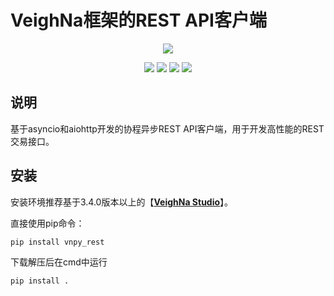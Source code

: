 # VeighNa框架的REST API客户端

<p align="center">
  <img src ="https://vnpy.oss-cn-shanghai.aliyuncs.com/vnpy-logo.png"/>
</p>

<p align="center">
    <img src ="https://img.shields.io/badge/version-1.0.6-blueviolet.svg"/>
    <img src ="https://img.shields.io/badge/platform-windows|linux|macos-yellow.svg"/>
    <img src ="https://img.shields.io/badge/python-3.7|3.8|3.9|3.10-blue.svg" />
    <img src ="https://img.shields.io/github/license/vnpy/vnpy.svg?color=orange"/>
</p>

## 说明

基于asyncio和aiohttp开发的协程异步REST API客户端，用于开发高性能的REST交易接口。

## 安装

安装环境推荐基于3.4.0版本以上的【[**VeighNa Studio**](https://www.vnpy.com)】。

直接使用pip命令：

```
pip install vnpy_rest
```

下载解压后在cmd中运行

```
pip install .
```
